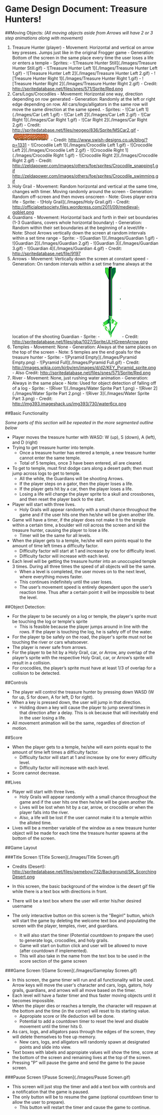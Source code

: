 # Game Design Document: Treasure Hunters!

##Moving Objects:
_(All moving objects aside from Arrows will have 2 or 3 step animations along with movement)_

  1. Treasure Hunter (player)
    - Movement: Horizontal and vertical on arrow key presses. Jumps just like in the original Frogger game
    - Generation: Bottom of the screen in the same place every time the user loses a life or enters a temple
    - Sprites:
    - ![Treasure Hunter Still](./Images/Treasure Hunter Still.gif)
    - ![Treasure Hunter Left 1](./Images/Treasure Hunter Left 1.gif)
    - ![Treasure Hunter Left 2](./Images/Treasure Hunter Left 2.gif)
    - ![Treasure Hunter Right 1](./Images/Treasure Hunter Right 1.gif)
    - ![Treasure Hunter Right 2](./Images/Treasure Hunter Right 2.gif)
    - Credit: http://spritedatabase.net/files/snes/571/Sprite/Red.png 
  1. Cars/Logs/Crocodiles 
    - Movement: Horizontal one way, direction depending on row generated
    - Generation: Randomly at the left or right edge depending on row. All cars/logs/alligators in the same row will move the same direction at the same speed.
    - Sprites:
    - ![Car Left 1](./Images/Car Left 1.gif) 
    - ![Car Left 2](./Images/Car Left 2.gif) 
    - ![Car Right 1](./Images/Car Right 1.gif)
    - ![Car Right 2](./Images/Car Right 2.gif)
    - Credit: http://spritedatabase.net/files/neogeo/836/Sprite/MSCar2.gif 
    - ![Log](./Images/Log.png)
    - Credit: http://www.swish-designs.co.uk/blog/?p=1331 
    - ![Crocodile Left 1](./Images/Crocodile Left 1.gif)
    - ![Crocodile Left 2](./Images/Crocodile Left 2.gif)
    - ![Crocodile Right 1](./Images/Crocodile Right 1.gif)
    - ![Crocodile Right 2](./Images/Crocodile Right 2.gif)
    - Credit: http://zeldapower.com/images/others/foe/sprites/Crocodile_snapping1.gif http://zeldapower.com/images/others/foe/sprites/Crocodile_swimming.gif 
  1. Holy Grail
    - Movement: Random horizontal and vertical at the same time, changes with timer. Moving randomly around the screen
    - Generation: Random off-screen and then moves onscreen
    - Note: Gives player extra life
    - Sprite:
    - ![Holy Grail](./Images/Holy Grail.gif)
    - Credit:  http://officialpetsociety.files.wordpress.com/2011/09/medieval-goblet.png 
  1. Guardians
    - Movement: Horizontal back and forth in their set boundaries (1-3 Guardians, covers whole horizontal boundary)
    - Generation: Random within their set boundaries at the beginning of a level/life
    - Note: Shoot Arrows vertically down the screen at random intervals within a set time range
    - Sprite:
    - ![Guardian 1](./Images/Guardian 1.gif)
    - ![Guardian 2](./Images/Guardian 2.gif)
    - ![Guardian 3](./Images/Guardian 3.gif)
    - ![Guardian 4](./Images/Guardian 4.gif)
    - Credit: http://spritedatabase.net/file/9197 
  1. Arrows 
    - Movement: Vertically down the screen at constant speed
    - Generation: On random intervals within a set time frame always at the location of the shooting Guardian
    - Sprite:
    - ![Arrow](./Images/Arrow.gif)
    - Credit: http://spritedatabase.net/files/gba/1027/Sprite/JLHGreenArrow.png
  1. Temples 
    - Movement: None
    - Generation: Always at the same places on the top of the screen
    - Note: 5 temples are the end goals for the treasure hunter
    - Sprite: 
    - ![Pyramid Empty](./Images/Pyramid Empty.png)
    - ![Pyramid Full](./Images/Pyramid Full.gif)
    - Credit: http://images.wikia.com/kirby/en/images/d/d2/KEY_Pyramid_sprite.png
    - Also Credit: http://spritedatabase.net/files/snes/571/Sprite/Red.png
  1. River 
    - Movement: None, just rushing water animation
    - Generation: Always in the same place
    - Note: Used for object detection of falling off of a log
    - Sprite:
    - ![River 1](./Images/Water Sprite Part 1.png)
    - ![River 2](./Images/Water Sprite Part 2.png)
    - ![River 3](./Images/Water Sprite Part 3.png)
    - Credit: http://img393.imageshack.us/img393/730/water6cx.png 
 
##Basic Functionality

_Some parts of this section will be repeated in the more segmented outline below_

  - Player moves the treasure hunter with WASD: W (up), S (down), A (left), and D (right)
  - Trying to get treasure hunter into temple. 
    - Once a treasure hunter has entered a temple, a new treasure hunter cannot enter the same temple.
    - Total of 5 temples, once 3 have been entered, all are cleared.
  - To get to temple, must first dodge cars along a desert path; then must jump across logs to get to temple. 
    - All the while, the Guardians will be shooting Arrows.
    - If the player steps on a gator, then the player loses a life.
    - If the player gets hit by a car, then the player loses a life.
    - Losing a life will change the player sprite to a skull and crossbones, and then reset the player back to the start.
  - Player will start with three lives.
    - Holy Grails will appear randomly with a small chance throughout the game and if the user hits one then he/she will be given another life.
  - Game will have a timer, if the player does not make it to the temple within a certain time, a boulder will roll across the screen and kill the treasure hunter, causing the player to lose a life.
    - Timer will be the same for all levels.
  - When the player gets to a temple, he/she will earn points equal to the amount of time left times a difficulty factor.
    - Difficulty factor will start at 1 and increase by one for difficulty level.
    - Difficulty factor will increase with each level.
  - Each level will be getting the treasure hunter into an unoccupied temple 3 times. During all three times the speed of all objects will be the same.
    - When a level is completed, the user moves on to the next level, where everything moves faster.
    - This continues indefinitely until the user loses.
    - The user’s movement speed is entirely dependent upon the user’s reaction time. Thus after a certain point it will be impossible to beat the level.

##Object Detection:

  - For the player to be securely on a log or temple, the player's sprite must be touching the log or temple's sprite
    - This is feasible because the player jumps around in line with the rows. If the player is touching the log, he is safely off of the water.
  - For the player tp be safely on the road, the player's sprite must not be touching the river or cars whatsoever.
  - The player is never safe from arrows.
  - For the player to be hit by a Holy Grail, car, or Arrow, any overlap of the player’s sprite with the respective Holy Grail, car, or Arrow’s sprite will result in a collision.
  - For crocodiles, the player’s sprite must have at least 1/3 of overlap for a collision to be detected.

##Controls

  - The player will control the treasure hunter by pressing down WASD (W for up, S for down, A for left, D for right). 
  - When a key is pressed down, the user will jump in that direction. 
    - Holding down a key will cause the player to jump several times in that direction after a delay. This is ok because that will inevitably end in the user losing a life.
  - All movement animation will be the same, regardles of direction of motion.
  
##Score

  - When the player gets to a temple, he/she will earn points equal to the amount of time left times a difficulty factor.
    - Difficulty factor will start at 1 and increase by one for every difficulty level.
    - Difficulty factor will increase with each level.
  - Score cannot decrease.
    
##Lives

  - Player will start with three lives.
    - Holy Grails will appear randomly with a small chance throughout the game and if the user hits one then he/she will be given another life.
    - Lives will be lost when hit by a car, arrow, or crocodile or when the player falls into the river.
    - Also, a life will be lost if the user cannot make it to a temple within the alloted time.
  - Lives will be a member variable of the window as a new treasure hunter object will be made for each time the treasure hunter spawns at the bottom of the screen.

##Game Layout

###Title Screen
![Title Screen](./Images/Title Screen.gif)
  - Credits (Desert): http://spritedatabase.net/files/gameboy/732/Background/SK_ScorchingDesert.png 
  
  - In this screen, the basic background of the window is the desert gif file while there is a text box with directions in front.
  - There will be a text box where the user will enter his/her desired username
  - The only interactive button on this screen is the "Begin!" button, which will start the game by deleting the welcome text box and populating the screen with the player, temples, river, and guardians.
    - It will also start the timer (Potential countdown to prepare the user) to generate logs, crocodiles, and holy grails.
    - Game will start on button click and user will be allowed to move (after countdown if implemented).
    - This will also take in the name from the text box to be used in the score section of the game screen
  
###Game Screen
![Game Screen](./Images/Gameplay Screen.gif)

  - In this screen, the game timer will run and all functionality will be used. Arrow keys will move the user's character and cars, logs, gators, holy grails, guardians, and arrows will all move based on the timer.
  - Each level will have a faster timer and thus faster moving objects until it becomes impossible.
  - When the player dies or reaches a temple, the character will respawn at the bottom and the time (in the corner) will reset to its starting value.
    - Appropiate score or life deduction will be done.
    - Potential to add a countdown timer to reset the level and disable movement until the timer hits 0.
  - As cars, logs, and alligators pass through the edges of the screen, they will delete themselves to free up memory.
    - New cars, logs, and alligators will randomly spawn at designated points and slide into view.
  - Text boxes with labels and appropiate values will show the time, score at the bottom of the screen and remaining lives at the top of the screen.
  - Pressing "P" will pause the game and send the game to the pause screen.

###Pause Screen
![Pause Screen](./Images/Pause Screen.gif)

  - This screen will just stop the timer and add a text box with controls and a notification that the game is paused.
  - The only button will be to resume the game (optional countdown timer to allow the user to prepare).
    - This button will restart the timer and cause the game to continue.


